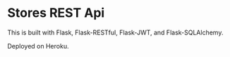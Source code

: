 # Stores REST Api

This is built with Flask, Flask-RESTful, Flask-JWT, and  Flask-SQLAlchemy.

Deployed on Heroku.
